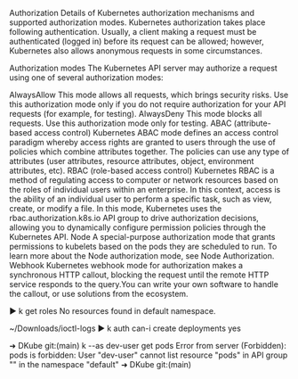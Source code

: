 Authorization
Details of Kubernetes authorization mechanisms and supported authorization modes.
Kubernetes authorization takes place following authentication. Usually, a client making a request must be authenticated (logged in) before its request can be allowed; however, Kubernetes also allows anonymous requests in some circumstances.

Authorization modes
The Kubernetes API server may authorize a request using one of several authorization modes:

AlwaysAllow
This mode allows all requests, which brings security risks. Use this authorization mode only if you do not require authorization for your API requests (for example, for testing).
AlwaysDeny
This mode blocks all requests. Use this authorization mode only for testing.
ABAC (attribute-based access control)
Kubernetes ABAC mode defines an access control paradigm whereby access rights are granted to users through the use of policies which combine attributes together. The policies can use any type of attributes (user attributes, resource attributes, object, environment attributes, etc).
RBAC (role-based access control)
Kubernetes RBAC is a method of regulating access to computer or network resources based on the roles of individual users within an enterprise. In this context, access is the ability of an individual user to perform a specific task, such as view, create, or modify a file.
In this mode, Kubernetes uses the rbac.authorization.k8s.io API group to drive authorization decisions, allowing you to dynamically configure permission policies through the Kubernetes API.
Node
A special-purpose authorization mode that grants permissions to kubelets based on the pods they are scheduled to run. To learn more about the Node authorization mode, see Node Authorization.
Webhook
Kubernetes webhook mode for authorization makes a synchronous HTTP callout, blocking the request until the remote HTTP service responds to the query.You can write your own software to handle the callout, or use solutions from the ecosystem.


▶ k get roles
No resources found in default namespace.

~/Downloads/ioctl-logs
▶ k auth can-i create deployments
yes

➜  DKube git:(main) k --as dev-user get pods
Error from server (Forbidden): pods is forbidden: User "dev-user" cannot list resource "pods" in API group "" in the namespace "default"
➜  DKube git:(main) 